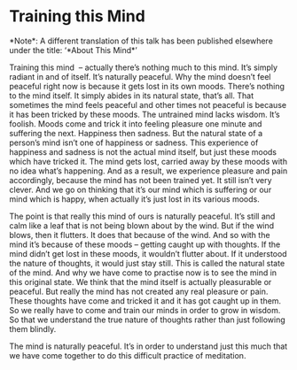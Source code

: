 Training this Mind
==================

<p class="chapter-footnote" markdown="1">*Note*: A different
translation of this talk has been published elsewhere under the title:
‘*About This Mind*’</p>

<span class="dropcaps-first" markdown="1">T</span><span
class="dropcaps-words" markdown="1">raining this mind</span>&nbsp; –
actually there’s nothing much to this mind. It’s simply radiant in and
of itself. It’s naturally peaceful. Why the mind doesn’t feel peaceful
right now is because it gets lost in its own moods. There’s nothing to
the mind itself. It simply abides in its natural state, that’s all. That
sometimes the mind feels peaceful and other times not peaceful is
because it has been tricked by these moods. The untrained mind lacks
wisdom. It’s foolish. Moods come and trick it into feeling pleasure one
minute and suffering the next. Happiness then sadness. But the natural
state of a person’s mind isn’t one of happiness or sadness. This
experience of happiness and sadness is not the actual mind itself, but
just these moods which have tricked it. The mind gets lost, carried away
by these moods with no idea what’s happening. And as a result, we
experience pleasure and pain accordingly, because the mind has not been
trained yet. It still isn’t very clever. And we go on thinking that it’s
our mind which is suffering or our mind which is happy, when actually
it’s just lost in its various moods.

The point is that really this mind of ours is naturally peaceful. It’s
still and calm like a leaf that is not being blown about by the wind.
But if the wind blows, then it flutters. It does that because of the
wind. And so with the mind it’s because of these moods – getting caught
up with thoughts. If the mind didn’t get lost in these moods, it
wouldn’t flutter about. If it understood the nature of thoughts, it
would just stay still. This is called the natural state of the mind. And
why we have come to practise now is to see the mind in this original
state. We think that the mind itself is actually pleasurable or
peaceful. But really the mind has not created any real pleasure or pain.
These thoughts have come and tricked it and it has got caught up in
them. So we really have to come and train our minds in order to grow in
wisdom. So that we understand the true nature of thoughts rather than
just following them blindly.

The mind is naturally peaceful. It’s in order to understand just this
much that we have come together to do this difficult practice of
meditation.
